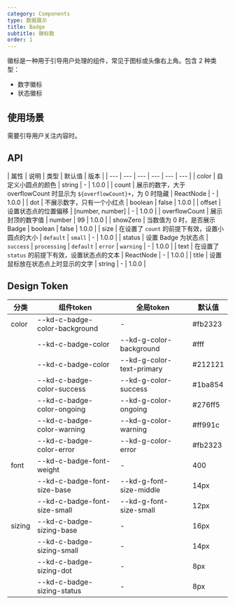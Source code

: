 ```yaml
---
category: Components
type: 数据展示
title: Badge
subtitle: 徽标数
order: 1
---
```

徽标是一种用于引导用户处理的组件，常见于图标或头像右上角。包含 2 种类型：
- 数字徽标
- 状态徽标

## 使用场景

需要引导用户关注内容时。
## API

| 属性 | 说明 | 类型 | 默认值 | 版本 |
| --- | --- | --- | --- | --- | --- |
| color | 自定义小圆点的颜色 | string | - | 1.0.0 |
| count | 展示的数字，大于 overflowCount 时显示为 `${overflowCount}+`，为 0 时隐藏 | ReactNode | - | 1.0.0 |
| dot | 不展示数字，只有一个小红点 | boolean | false | 1.0.0 |
| offset | 设置状态点的位置偏移 | \[number, number] | - | 1.0.0 |
| overflowCount | 展示封顶的数字值 | number | 99 | 1.0.0 |
| showZero | 当数值为 0 时，是否展示 Badge | boolean | false | 1.0.0 |
| size | 在设置了 `count` 的前提下有效，设置小圆点的大小 | `default` \| `small` | - | 1.0.0 |
| status | 设置 Badge 为状态点 | `success` \| `processing` \| `default` \| `error` \| `warning` | - | 1.0.0 |
| text | 在设置了 `status` 的前提下有效，设置状态点的文本 | ReactNode | - | 1.0.0 |
| title | 设置鼠标放在状态点上时显示的文字 | string | - | 1.0.0 |

## Design Token

| 分类 | 组件token | 全局token | 默认值 |
| --- | --- | --- | --- |
| color | --kd-c-badge-color-background | - | #fb2323 |
|  | --kd-c-badge-color | --kd-g-color-background | #fff |
|  | --kd-c-badge-color | --kd-g-color-text-primary | #212121 |
|  | --kd-c-badge-color-success | --kd-g-color-success | #1ba854 |
|  | --kd-c-badge-color-ongoing | --kd-g-color-ongoing | #276ff5 |
|  | --kd-c-badge-color-warning | --kd-g-color-warning | #ff991c |
|  | --kd-c-badge-color-error | --kd-g-color-error | #fb2323 |
| font | --kd-c-badge-font-weight | - | 400 |
|  | --kd-c-badge-font-size-base | --kd-g-font-size-middle | 14px |
|  | --kd-c-badge-font-size-small | --kd-g-font-size-small | 12px |
| sizing | --kd-c-badge-sizing-base | - | 16px |
|  | --kd-c-badge-sizing-small | - | 14px |
|  | --kd-c-badge-sizing-dot | - | 8px |
|  | --kd-c-badge-sizing-status | - | 8px |
